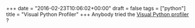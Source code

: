 +++
date = "2016-02-23T10:06:02+00:00"
draft = false
tags = ["python"]
title = "Visual Python Profiler"
+++
Anybody tried the [Visual Python profiler](https://github.com/nvdv/vprof) ?
